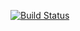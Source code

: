 [![Build Status](https://travis-ci.org/vuo/conan-muparser.svg?branch=master)](https://travis-ci.org/vuo/conan-muparser)
